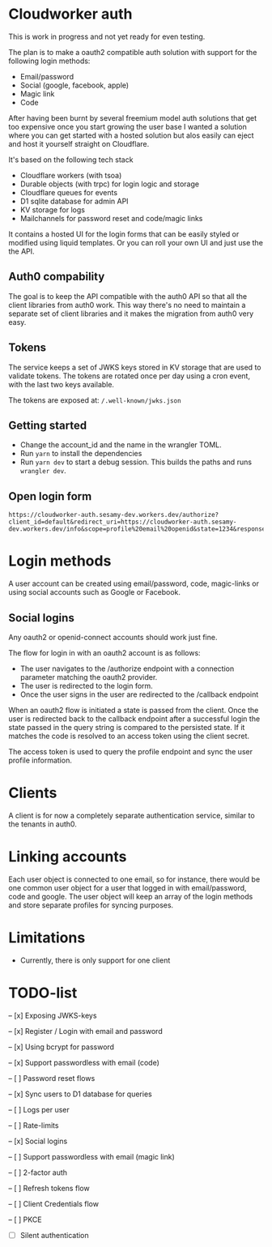 # Cloudworker auth

This is work in progress and not yet ready for even testing.

The plan is to make a oauth2 compatible auth solution with support for the following login methods:

- Email/password
- Social (google, facebook, apple)
- Magic link
- Code

After having been burnt by several freemium model auth solutions that get too expensive once you start growing the user base I wanted a solution where you can get started with a hosted solution but alos easily can eject and host it yourself straight on Cloudflare.

It's based on the following tech stack

- Cloudflare workers (with tsoa)
- Durable objects (with trpc) for login logic and storage
- Cloudflare queues for events
- D1 sqlite database for admin API
- KV storage for logs
- Mailchannels for password reset and code/magic links

It contains a hosted UI for the login forms that can be easily styled or modified using liquid templates. Or you can roll your own UI and just use the the API.

## Auth0 compability

The goal is to keep the API compatible with the auth0 API so that all the client libraries from auth0 work. This way there's no need to maintain a separate set of client libraries and it makes the migration from auth0 very easy.

## Tokens

The service keeps a set of JWKS keys stored in KV storage that are used to validate tokens. The tokens are rotated once per day using a cron event, with the last two keys available.

The tokens are exposed at: `/.well-known/jwks.json`

## Getting started

- Change the account_id and the name in the wrangler TOML.
- Run `yarn` to install the dependencies
- Run `yarn dev` to start a debug session. This builds the paths and runs `wrangler dev`.

## Open login form

```
https://cloudworker-auth.sesamy-dev.workers.dev/authorize?client_id=default&redirect_uri=https://cloudworker-auth.sesamy-dev.workers.dev/info&scope=profile%20email%20openid&state=1234&response_type=implicit&username=test@example.com
```

# Login methods

A user account can be created using email/password, code, magic-links or using social accounts such as Google or Facebook.

## Social logins

Any oauth2 or openid-connect accounts should work just fine.

The flow for login in with an oauth2 account is as follows:

- The user navigates to the /authorize endpoint with a connection parameter matching the oauth2 provider.
- The user is redirected to the login form.
- Once the user signs in the user are redirected to the /callback endpoint

When an oauth2 flow is initiated a state is passed from the client. Once the user is redirected back to the callback endpoint after a successful login the state passed in the query string is compared to the persisted state. If it matches the code is resolved to an access token using the client secret.

The access token is used to query the profile endpoint and sync the user profile information.

# Clients

A client is for now a completely separate authentication service, similar to the tenants in auth0.

# Linking accounts

Each user object is connected to one email, so for instance, there would be one common user object for a user that logged in with email/password, code and google. The user object will keep an array of the login methods and store separate profiles for syncing purposes.

# Limitations

- Currently, there is only support for one client

# TODO-list

– [x] Exposing JWKS-keys

– [x] Register / Login with email and password

– [x] Using bcrypt for password

– [x] Support passwordless with email (code)

– [ ] Password reset flows

– [x] Sync users to D1 database for queries

– [ ] Logs per user

– [ ] Rate-limits

– [x] Social logins

– [ ] Support passwordless with email (magic link)

– [ ] 2-factor auth

– [ ] Refresh tokens flow

– [ ] Client Credentials flow

– [ ] PKCE

- [ ] Silent authentication
